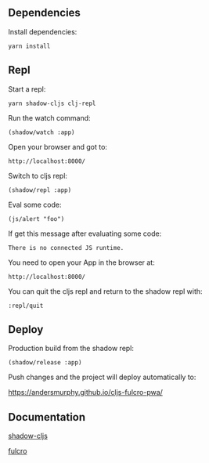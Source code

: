 ## Dependencies

Install dependencies:

`yarn install`

## Repl

Start a repl:

`yarn shadow-cljs clj-repl`

Run the watch command:

`(shadow/watch :app)`

Open your browser and got to:

`http://localhost:8000/`

Switch to cljs repl:

`(shadow/repl :app)`

Eval some code:

`(js/alert "foo")`

If get this message after evaluating some code:

`There is no connected JS runtime.`

You need to open your App in the browser at:

`http://localhost:8000/`

You can quit the cljs repl and return to the shadow repl with:

`:repl/quit`

## Deploy

Production build from the shadow repl:

`(shadow/release :app)`

Push changes and the project will deploy automatically to:

https://andersmurphy.github.io/cljs-fulcro-pwa/

## Documentation

[shadow-cljs](https://shadow-cljs.github.io/docs/UsersGuide.html)

[fulcro](https://book.fulcrologic.com/)
